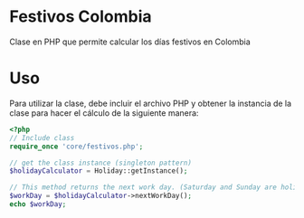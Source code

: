 # Festivos Colombia
Clase en PHP que permite calcular los días festivos en Colombia

# Uso
Para utilizar la clase, debe incluir el archivo PHP y obtener la instancia de la clase para hacer el cálculo de la siguiente manera:

``` PHP
<?php
// Include class
require_once 'core/festivos.php';

// get the class instance (singleton pattern)
$holidayCalculator = Holiday::getInstance();

// This method returns the next work day. (Saturday and Sunday are holidays)
$workDay = $holidayCalculator->nextWorkDay();
echo $workDay;
```
